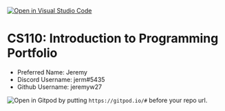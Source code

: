 [![Open in Visual Studio Code](https://classroom.github.com/assets/open-in-vscode-c66648af7eb3fe8bc4f294546bfd86ef473780cde1dea487d3c4ff354943c9ae.svg)](https://classroom.github.com/online_ide?assignment_repo_id=9842044&assignment_repo_type=AssignmentRepo)
# CS110: Introduction to Programming Portfolio

- Preferred Name: Jeremy
- Discord Username: jerm#5435
- Github Username: jeremyw27

![Open in Gitpod](https://gitpod.io/button/open-in-gitpod.svg) by putting `https://gitpod.io/#` before your repo url.
